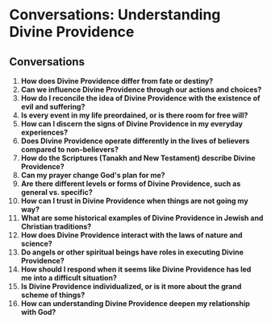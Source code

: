 # Conversations: Understanding Divine Providence

## Conversations

1. **How does Divine Providence differ from fate or destiny?**
2. **Can we influence Divine Providence through our actions and choices?**
3. **How do I reconcile the idea of Divine Providence with the existence of evil and suffering?**
4. **Is every event in my life preordained, or is there room for free will?**
5. **How can I discern the signs of Divine Providence in my everyday experiences?**
6. **Does Divine Providence operate differently in the lives of believers compared to non-believers?**
7. **How do the Scriptures (Tanakh and New Testament) describe Divine Providence?**
8. **Can my prayer change God's plan for me?**
9. **Are there different levels or forms of Divine Providence, such as general vs. specific?**
10. **How can I trust in Divine Providence when things are not going my way?**
11. **What are some historical examples of Divine Providence in Jewish and Christian traditions?**
12. **How does Divine Providence interact with the laws of nature and science?**
13. **Do angels or other spiritual beings have roles in executing Divine Providence?**
14. **How should I respond when it seems like Divine Providence has led me into a difficult situation?**
15. **Is Divine Providence individualized, or is it more about the grand scheme of things?**
16. **How can understanding Divine Providence deepen my relationship with God?**
